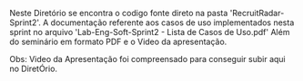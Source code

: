 Neste Diretório se encontra o codigo fonte direto na pasta 'RecruitRadar-Sprint2'.
A documentação referente aos casos de uso implementados nesta sprint no arquivo 'Lab-Eng-Soft-Sprint2 - Lista de Casos de Uso.pdf'
Além do seminário em formato PDF e o Video da apresentação.

Obs: Video da Apresentação foi compreensado para conseguir subir aqui no DiretÓrio.
